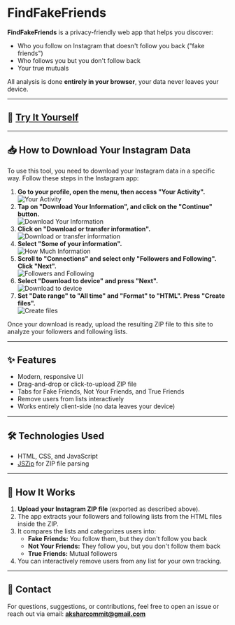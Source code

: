 # FindFakeFriends

**FindFakeFriends** is a privacy-friendly web app that helps you discover:
- Who you follow on Instagram that doesn't follow you back ("fake friends")
- Who follows you but you don't follow back
- Your true mutuals

All analysis is done **entirely in your browser**, your data never leaves your device.

---

## 🚀 [Try It Yourself](https://aksharp5.github.io/FindFakeFriends/)

---

## 📥 How to Download Your Instagram Data

To use this tool, you need to download your Instagram data in a specific way. Follow these steps in the Instagram app:

1. **Go to your profile, open the menu, then access "Your Activity".**  
   ![Your Activity](./images/findfakefriends-your-activity.png)
2. **Tap on "Download Your Information", and click on the "Continue" button.**  
   ![Download Your Information](./images/findfakefriends-download-your-information.png)
3. **Click on "Download or transfer information".**  
   ![Download or transfer information](./images/findfakefriends-download.png)
4. **Select "Some of your information".**  
   ![How Much Information](./images/findfakefriends-how-much.png)
5. **Scroll to "Connections" and select only "Followers and Following". Click "Next".**  
   ![Followers and Following](./images/findfakefriends-followers-and-following.png)
6. **Select "Download to device" and press "Next".**  
   ![Download to device](./images/findfakefriends-download-to-device.png)
7. **Set "Date range" to "All time" and "Format" to "HTML". Press "Create files".**  
   ![Create files](./images/findfakefriends-create-files.png)

Once your download is ready, upload the resulting ZIP file to this site to analyze your followers and following lists.

---

## ✨ Features
- Modern, responsive UI
- Drag-and-drop or click-to-upload ZIP file
- Tabs for Fake Friends, Not Your Friends, and True Friends
- Remove users from lists interactively
- Works entirely client-side (no data leaves your device)

---

## 🛠️ Technologies Used
- HTML, CSS, and JavaScript
- [JSZip](https://stuk.github.io/jszip/) for ZIP file parsing

---

## 📝 How It Works
1. **Upload your Instagram ZIP file** (exported as described above).
2. The app extracts your followers and following lists from the HTML files inside the ZIP.
3. It compares the lists and categorizes users into:
   - **Fake Friends:** You follow them, but they don't follow you back
   - **Not Your Friends:** They follow you, but you don't follow them back
   - **True Friends:** Mutual followers
4. You can interactively remove users from any list for your own tracking.

---

## 📧 Contact
For questions, suggestions, or contributions, feel free to open an issue or reach out via email: **aksharcommit@gmail.com**


